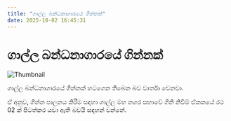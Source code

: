 ```yaml
---
title: "ගාල්ල බන්ධනාගාරයේ ගින්නක්"
date: 2025-10-02 16:45:31
---
```


# ගාල්ල බන්ධනාගාරයේ ගින්නක්

![Thumbnail](https://helakuru.sgp1.cdn.digitaloceanspaces.com/esana/images/lib/galle-prison.jpg)

ගාල්ල බන්ධනාගාරයේ ගින්නක් හටගෙන තිබෙන බව වාර්තා වෙනවා.

ඒ අනුව, ගින්න පාලනය කිරීම සඳහා ගාල්ල මහ නගර සභාවේ ගිනි නිවීම් ඒකකයේ රථ 02 ක් පිටත්කර යවා ඇති බවයි සඳහන් වන්නේ.


